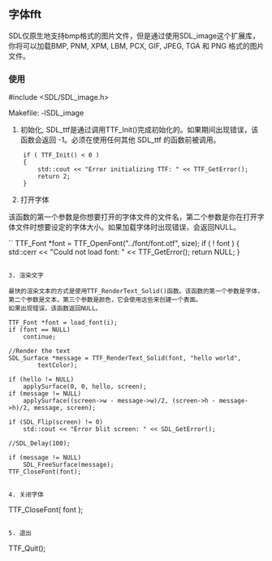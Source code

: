 ## 字体fft

SDL仅原生地支持bmp格式的图片文件，但是通过使用SDL_image这个扩展库，你将可以加载BMP, PNM, XPM, LBM, PCX, GIF, JPEG, TGA 和 PNG 格式的图片文件。

### 使用

#include <SDL/SDL_image.h>

Makefile: -lSDL_image

1. 初始化, SDL_ttf是通过调用TTF_Init()完成初始化的。如果期间出现错误，该函数会返回 -1。必须在使用任何其他 SDL_ttf 的函数前被调用。

```
	if ( TTF_Init() < 0 )
	{
		std::cout << "Error initializing TTF: " << TTF_GetError();
		return 2;
	}
```

2. 打开字体

该函数的第一个参数是你想要打开的字体文件的文件名，第二个参数是你在打开字体文件时想要设定的字体大小。如果加载字体时出现错误，会返回NULL。

``
	TTF_Font *font = TTF_OpenFont("../font/font.otf", size);
	if ( ! font )
	{
		std::cerr << "Could not load font: " << TTF_GetError();
		return NULL;
	}
```

3. 渲染文字

最快的渲染文本的方式是使用TTF_RenderText_Solid()函数。该函数的第一个参数是字体，第二个参数是文本，第三个参数是颜色，它会使用这些来创建一个表面。
如果出现错误，该函数返回NULL。

```
	TTF_Font *font = load_font(i);
	if (font == NULL)
		continue;

	//Render the text
	SDL_Surface *message = TTF_RenderText_Solid(font, "hello world",
			textColor);

	if (hello != NULL)
		applySurface(0, 0, hello, screen);
	if (message != NULL)
		applySurface((screen->w - message->w)/2, (screen->h - message->h)/2, message, screen);

	if (SDL_Flip(screen) != 0)
		std::cout << "Error blit screen: " << SDL_GetError();

	//SDL_Delay(100);

	if (message != NULL)
		SDL_FreeSurface(message);
	TTF_CloseFont(font);
```

4. 关闭字体

```
TTF_CloseFont( font );
```

5. 退出

```
TTF_Quit();
```
